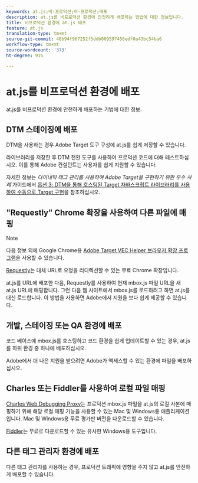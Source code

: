 ```yaml
---
keywords: at.js;비-프로덕션;비-프로덕션;배포
description: at.js를 비프로덕션 환경에 안전하게 배포하는 방법에 대한 정보입니다.
title: 비프로덕션 환경에 at.js 배포
feature: at.js
translation-type: tm+mt
source-git-commit: 48b94f967252f5ddb009597456edf0a43bc54ba6
workflow-type: tm+mt
source-wordcount: '373'
ht-degree: 91%

---
```



# at.js를 비프로덕션 환경에 배포

at.js를 비프로덕션 환경에 안전하게 배포하는 기법에 대한 정보.

## DTM 스테이징에 배포

DTM을 사용하는 경우 Adobe Target 도구 구성에 at.js를 쉽게 저장할 수 있습니다.

라이브러리를 저장한 후 DTM 전환 도구를 사용하여 프로덕션 코드에 대해 테스트하십시오. 이를 통해 Adobe 컨설턴트는 사용자를 쉽게 지원할 수 있습니다.

자세한 정보는 *다이내믹 태그 관리를 사용하여 Adobe Target을 구현하기 위한 우수 사례* 가이드에서 [옵션 3: DTM을 통해 호스팅된 Target 자바스크립트 라이브러리를 사용하여 수동으로 Target 구현](https://experienceleague.adobe.com/docs/dtm/implementing/target/add-target/t-implementing-target-manually-js-hosted-dtm.html)을 참조하십시오.

## &quot;Requestly&quot; Chrome 확장을 사용하여 다른 파일에 매핑

>[!NOTE]
>
>다음 정보 외에 Google Chrome용 [Adobe Target VEC Helper 브라우저 확장 프로그램](/help/c-experiences/c-visual-experience-composer/r-troubleshoot-composer/vec-helper-browser-extension.md)을 사용할 수 있습니다.

[Requestly](https://chrome.google.com/webstore/detail/requestly/mdnleldcmiljblolnjhpnblkcekpdkpa?hl=en)는 대체 URL로 요청을 리디렉션할 수 있는 무료 Chrome 확장입니다.

at.js를 URL에 배포한 다음, Requestly를 사용하여 현재 mbox.js 파일 URL을 새 at.js URL에 매핑합니다. 그런 다음 웹 사이트에서 mbox.js를 로드하려고 하면 at.js를 대신 로드합니다. 이 방법을 사용하면 Adobe에서 지원을 보다 쉽게 제공할 수 있습니다.

## 개발, 스테이징 또는 QA 환경에 배포

코드 베이스에 mbox.js를 호스팅하고 코드 환경을 쉽게 업데이트할 수 있는 경우, at.js를 하위 환경 중 하나에 배포하십시오.

Adobe에서 더 나은 지원을 받으려면 Adobe가 액세스할 수 있는 환경에 파일을 배포하십시오.

## Charles 또는 Fiddler를 사용하여 로컬 파일 매핑

[Charles Web Debugging Proxy](https://www.charlesproxy.com/)는 프로덕션 mbox.js 파일을 at.js의 로컬 사본에 매핑하기 위해 해당 로컬 매핑 기능을 사용할 수 있는 Mac 및 Windows용 애플리케이션입니다. Mac 및 Windows용 무료 평가판 버전을 다운로드할 수 있습니다.

[Fiddler](https://www.telerik.com/fiddler)는 무료로 다운로드할 수 있는 유사한 Windows용 도구입니다.

## 다른 태그 관리자 환경에 배포

다른 태그 관리자를 사용하는 경우, 프로덕션 트래픽에 영향을 주지 않고 at.js를 안전하게 배포할 수 있습니다.